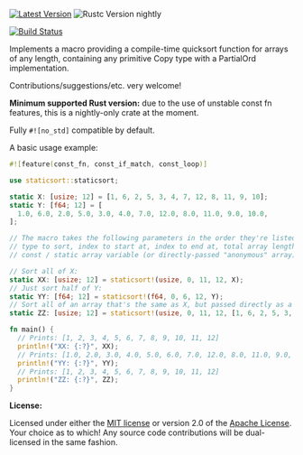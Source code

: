 [![Latest Version]][crates.io] ![Rustc Version nightly]

[Latest Version]: https://img.shields.io/crates/v/staticsort.svg
[crates.io]: https://crates.io/crates/staticsort
[Rustc Version nightly]: https://img.shields.io/badge/rustc-nightly-lightgray.svg
[![Build Status](https://travis-ci.com/slightlyoutofphase/staticsort.svg?branch=master)](https://travis-ci.com/slightlyoutofphase/staticsort)

Implements a macro providing a compile-time quicksort function for arrays of any length, containing any primitive Copy type with a PartialOrd implementation.

Contributions/suggestions/etc. very welcome!

**Minimum supported Rust version:** due to the use of unstable const fn features, this is a nightly-only crate at the moment.

Fully `#![no_std]` compatible by default.

A basic usage example:

```rust
#![feature(const_fn, const_if_match, const_loop)]

use staticsort::staticsort;

static X: [usize; 12] = [1, 6, 2, 5, 3, 4, 7, 12, 8, 11, 9, 10];
static Y: [f64; 12] = [
  1.0, 6.0, 2.0, 5.0, 3.0, 4.0, 7.0, 12.0, 8.0, 11.0, 9.0, 10.0,
];

// The macro takes the following parameters in the order they're listed:
// type to sort, index to start at, index to end at, total array length, and name of existing
// const / static array variable (or directly-passed "anonymous" array).

// Sort all of X:
static XX: [usize; 12] = staticsort!(usize, 0, 11, 12, X);
// Just sort half of Y:
static YY: [f64; 12] = staticsort!(f64, 0, 6, 12, Y);
// Sort all of an array that's the same as X, but passed directly as a parameter:
static ZZ: [usize; 12] = staticsort!(usize, 0, 11, 12, [1, 6, 2, 5, 3, 4, 7, 12, 8, 11, 9, 10]);

fn main() {
  // Prints: [1, 2, 3, 4, 5, 6, 7, 8, 9, 10, 11, 12]
  println!("XX: {:?}", XX);
  // Prints: [1.0, 2.0, 3.0, 4.0, 5.0, 6.0, 7.0, 12.0, 8.0, 11.0, 9.0, 10.0]
  println!("YY: {:?}", YY);
  // Prints: [1, 2, 3, 4, 5, 6, 7, 8, 9, 10, 11, 12]
  println!("ZZ: {:?}", ZZ);
}
```

**License:**

Licensed under either the <a href="LICENSE-MIT">MIT license</a> or version 2.0 of the <a href="LICENSE-APACHE">Apache License</a>. Your choice as to which!
Any source code contributions will be dual-licensed in the same fashion.
